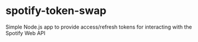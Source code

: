 # spotify-token-swap
Simple Node.js app to provide access/refresh tokens for interacting with the Spotify Web API

